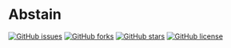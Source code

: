 # Abstain
[![GitHub issues](https://img.shields.io/github/issues/PriyanshBordia/Abstain)](https://github.com/PriyanshBordia/Abstain/issues)
[![GitHub forks](https://img.shields.io/github/forks/PriyanshBordia/Abstain)](https://github.com/PriyanshBordia/Abstain/network)
[![GitHub stars](https://img.shields.io/github/stars/PriyanshBordia/Abstain)](https://github.com/PriyanshBordia/Abstain/stargazers)
[![GitHub license](https://img.shields.io/github/license/PriyanshBordia/Abstain)](https://github.com/PriyanshBordia/Abstain/blob/main/LICENSE)
